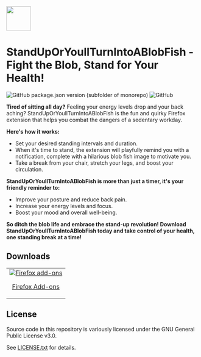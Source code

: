 <img src="output/icon.svg" width="64"/>

# StandUpOrYoullTurnIntoABlobFish - Fight the Blob, Stand for Your Health!

![GitHub package.json version (subfolder of monorepo)](https://img.shields.io/github/package-json/v/NSMNIA/move) ![GitHub](https://img.shields.io/github/license/NSMNIA/move)

**Tired of sitting all day?** Feeling your energy levels drop and your back aching? StandUpOrYoullTurnIntoABlobFish is the fun and quirky Firefox extension that helps you combat the dangers of a sedentary workday.

**Here's how it works:**

- Set your desired standing intervals and duration.
- When it's time to stand, the extension will playfully remind you with a notification, complete with a hilarious blob fish image to motivate you.
- Take a break from your chair, stretch your legs, and boost your circulation.

**StandUpOrYoullTurnIntoABlobFish is more than just a timer, it's your friendly reminder to:**

- Improve your posture and reduce back pain.
- Increase your energy levels and focus.
- Boost your mood and overall well-being.

**So ditch the blob life and embrace the stand-up revolution! Download StandUpOrYoullTurnIntoABlobFish today and take control of your health, one standing break at a time!**

## Downloads

<table cellspacing="0" cellpadding="0">
  <tr>
    <td valign="center">
      <a href="https://addons.mozilla.org/en-US/firefox/addon/ntab/">
        <img src="https://user-images.githubusercontent.com/22908993/166417727-3481fef4-00e5-4cf0-bb03-27fb880d993c.png" alt="Firefox add-ons" />
        <p align="center">Firefox Add-ons</p>
      </a>
    </td>
  </tr>
</table>

## License

Source code in this repository is variously licensed under the GNU General Public License v3.0.

See [LICENSE.txt](./LICENSE.txt) for details.
